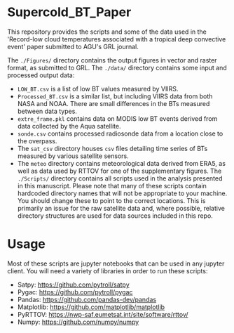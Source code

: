 # Supercold_BT_Paper

This repository provides the scripts and some of the data used in the 'Record-low cloud temperatures associated with a tropical deep convective event' paper submitted to AGU's GRL journal.

The `./Figures/` directory contains the output figures in vector and raster format, as submitted to GRL.
The `./data/` directory contains some input and processed output data:
 - `LOW_BT.csv` is a list of low BT values measured by VIIRS.
 - `Processed_BT.csv` is a similar list, but including VIIRS data from both NASA and NOAA. There are small differences in the BTs measured between data types.
 - `extre_frame.pkl` contains data on MODIS low BT events derived from data collected by the Aqua satellite.
 - `sonde.csv` contains processed radiosonde data from a location close to the overpass.
 - The `sat_csv` directory houses `csv` files detailing time series of BTs measured by various satellite sensors.
 - The `meteo` directory contains meteorological data derived from ERA5, as well as data used by RTTOV for one of the supplementary figures.
The `./Scripts/` directory contains all scripts used in the analysis presented in this manuscript. Please note that many of these scripts contain hardcoded directory names that will not be appropriate to your machine. You should change these to point to the correct locations. This is primarily an issue for the raw satellite data and, where possible, relative directory structures are used for data sources included in this repo.

# Usage
Most of these scripts are jupyter notebooks that can be used in any jupyter client. You will need a variety of libraries in order to run these scripts:
- Satpy: https://github.com/pytroll/satpy
- Pygac: https://github.com/pytroll/pygac
- Pandas: https://github.com/pandas-dev/pandas
- Matplotlib: https://github.com/matplotlib/matplotlib
- PyRTTOV: https://nwp-saf.eumetsat.int/site/software/rttov/
- Numpy: https://github.com/numpy/numpy
